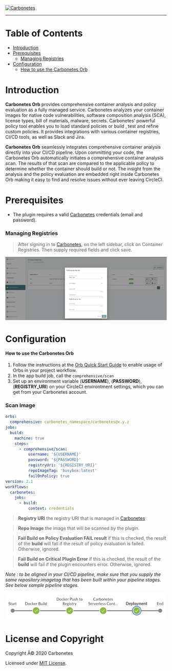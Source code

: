 
  

[![Carbonetes](https://carbodev.s3-us-west-2.amazonaws.com/partners/1/branding_signin.png)](https://carbonetes.com)

  

***

  

# Table of Contents

-  [Introduction](#introduction)
-  [Prerequisites](#prerequisites)
	-  [Managing Registries](#managing-registries)
-  [Configuration](#configuration)
	-  [How to use the Carbonetes Orb](#orb-usage)
  

# Introduction

**Carbonetes Orb** provides comprehensive container analysis and policy evaluation as a fully managed service. Carbonetes analyzes your container images for native code vulnerabilities, software composition analysis (SCA), license types, bill of materials, malware, secrets. Carbonetes' powerful policy tool enables you to load standard policies or build , test and refine custom policies. It provides integrations with various container registries, CI/CD tools, as well as Slack and Jira.

**Carbonetes Orb** seamlessly integrates comprehensive container analysis directly into your CI/CD pipeline. Upon committing your code, the Carbonetes Orb automatically initiates a comprehensive container analysis scan. The results of that scan are compared to the applicable policy to determine whether the container should build or not. The insight from the analysis and the policy evaluation are embedded right inside Carbonetes Orb making it easy to find and resolve issues without ever leaving CircleCI.
  

# Prerequisites
 - The plugin requires a valid [Carbonetes](https://carbonetes.com) credentials (email and password).
### Managing Registries
 > After signing in to [Carbonetes](https://carbonetes.com), on the left sidebar, click on Container Registries. Then supply required fields and click save.

![Container Registry](resources/container-registry.png)


# Configuration

#### How to use the Carbonetes Orb
1. Follow the instructions at the [Orb Quick Start Guide](https://circleci.com/developer/orbs/orb/carbonetes_namespace/tcarbonetes#quick-start) to enable usage of Orbs in your project workflow.
2. In the app build job, call the `comprehensive/scan`
3. Set up an environment variable (**USERNAME**), (**PASSWORD**), (**REGISTRY_URI**) on your CircleCI environtment settings, which you can get from your Carbonetes account.

### Scan Image

```yaml
orbs:
  comprehensive: carbonetes_namespace/carbonetes@x.y.z
jobs:
  build:
    machine: true
    steps:
      - comprehensive/scan:
          username: '${USERNAME}'
          password: '${PASSWORD}'
          registryUri: '${REGISTRY_URI}'
          repoImageTag: 'busybox:latest'
          failOnPolicy: true
version: 2.1
workflows:
  carbonetes:
    jobs:
      - build:
          context: credentials
```

  > **Registry URI** the registry URI that is managed in [Carbonetes](https://carbonetes.com)
	
  > **Repo Image** the image that will be scanned by the plugin.
	
  > **Fail Build on Policy Evaluation FAIL result** if this is checked, the result of the **build** will fail if the result of policy evaluation is failed. Otherwise, ignored.
	
  > **Fail Build on Critical Plugin Error** if this is checked, the result of the **build** will fail if the plugin encounters error. Otherwise, ignored.

*Note : to be aligned in your CI/CD pipeline, make sure that you supply the same repository:imagetag that has been built within your pipeline stages. See below sample pipeline stages.* 

![Pipeline Stages](resources/sample-pipeline-stages.png)
	
# License and Copyright

Copyright Â© 2020 Carbonetes

Licensed under [MIT License](LICENSE).